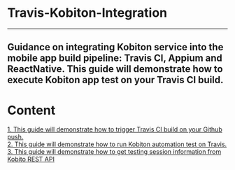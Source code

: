 # Travis-Kobiton-Integration
--------
Guidance on integrating Kobiton service into the mobile app build pipeline: Travis CI, Appium and ReactNative.
This guide will demonstrate how to execute Kobiton app test on your Travis CI build.
--------
# Content
[1. This guide will demonstrate how to trigger Travis CI build on your Github push.](1-triggering-travis-github.md)  
[2. This guide will demonstrate how to run Kobiton automation test on Travis.](2-run-kobiton-test.md)  
[3. This guide will demonstrate how to get testing session information from Kobito REST API](3-get-session-info.md)